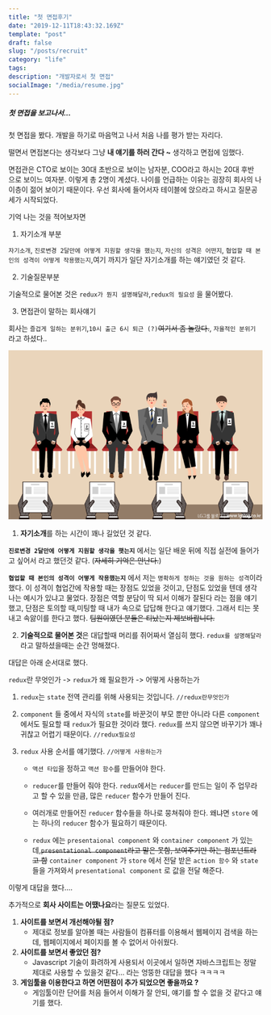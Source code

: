 ```yaml
---
title: "첫 면접후기"
date: "2019-12-11T18:43:32.169Z"
template: "post"
draft: false
slug: "/posts/recruit"
category: "life"
tags:
description: "개발자로서 첫 면접"
socialImage: "/media/resume.jpg"
---
```


##### 첫 면접을 보고나서...

첫 면접을 봤다. 개발을 하기로 마음먹고 나서 처음 나를 평가 받는 자리다.

떨면서 면접본다는 생각보다 그냥 **내 얘기를 하러 간다 ~** 생각하고 면접에 임했다.

면접관은 CTO로 보이는 30대 초반으로 보이는 남자분, COO라고 하시는 20대 후반 으로 보이느 여자분. 이렇게 총 2명이 계셨다. 나이를 언급하는 이유는 굉장히 회사의 나이층이 젊어 보이기 때문이다.
우선 회사에 들어서자 테이블에 앉으라고 하시고 질문공세가 시작되었다.

기억 나는 것을 적어보자면

1. 자기소개 부분

`자기소개`, `진로변경 2달만에 어떻게 지원할 생각을 했는지`, `자신의 성격은 어떤지`, `협업할 때 본인의 성격이 어떻게 작용했는지`,여기 까지가 일단 자기소개를 하는 얘기였던 것 같다.

2. 기술질문부분

기술적으로 물어본 것은 `redux가 뭔지 설명해달라`,`redux의 필요성` 을 물어봤다.

3. 면접관이 말하는 회사얘기

회사는 `즐겁게 일하는 분위기`,`10시 출근 6시 퇴근 (?)`~~여기서 좀 놀랐다.~~, `자율적인 분위기` 라고 하셨다..

![](/media/resume2.png)

1. **자기소개**를 하는 시간이 꽤나 길었던 것 같다.

**`진로변경 2달만에 어떻게 지원할 생각을 햇는지`** 에서는 일단 배운 뒤에 직접 실전에 들어가고 싶어서 라고 했던것 같다. (~~자세히 기억은 안난다.~~)

**`협업할 때 본인의 성격이 어떻게 작용했는지`** 에서 저는 `명확하게 정하는 것을 원하는 성격`이라 했다. 이 성격이 협업간에 작용할 때는 장점도 있었을 것이고, 단점도 있었을 텐데 생각나는 예시가 있냐고 물었다. 장점은 역할 분담이 딱 되서 이해가 잘된다 라는 점을 얘기 했고, 단점은 토의할 때,미팅할 때 내가 속으로 답답해 한다고 얘기했다.
그래서 티는 못내고 속앓이를 한다고 했다. ~~팀원이였던 분들은 티났는지 제보바랍니다.~~

2. **기술적으로 물어본 것**은 대답할때 머리를 쥐어짜서 열심히 했다. `redux를 설명해달라` 라고 말하셨을때는 순간 멍해졌다.

대답은 아래 순서대로 했다.

`redux`란 무엇인가 -> `redux`가 왜 필요한가 -> 어떻게 사용하는가

1.  `redux`는 `state` 전역 관리를 위해 사용되는 것입니다. `//redux란무엇인가`
2.  `component` 들 중에서 자식의 `state`를 바꾼것이 부모 뿐만 아니라 다른 `component` 에서도 필요할 때 `redux`가 필요한 것이라 했다. `redux`를 쓰지 않으면 바꾸기가 꽤나 귀찮고 어렵기 때문이다. `//redux필요성`
3.  `redux` 사용 순서를 얘기했다. `//어떻게 사용하는가`

    - `액션 타입`을 정하고 `액션 함수`를 만들어야 한다.

    - `reducer`를 만들어 줘야 한다. `redux`에서는 `reducer`를 만드는 일이 주 업무라고 할 수 있을 만큼, 많은 `reducer` 함수가 만들어 진다.

    - 여러개로 만들어진 `reducer` 함수들을 하나로 뭉쳐줘야 한다. 왜냐면 `store` 에는 하나의 `reducer` 함수가 필요하기 때문이다.

    - `redux` 에는 `presentaional component` 와 `container component` 가 있는데,~~`presentational component`라고 말은 못함, 보여주기만 하는 컴포넌트라고 함~~ `container component` 가 `store` 에서 전달 받은 `action 함수` 와 `state` 들을 가져와서 `presentational component` 로 값을 전달 해준다.

이렇게 대답을 했다....

추가적으로 **회사 사이트는 어땠나요**라는 질문도 있었다.

1. **사이트를 보면서 개선해야될 점?**
   - 제대로 정보를 알아볼 때는 사람들이 컴퓨터를 이용해서 웹페이지 검색을 하는데, 웹페이지에서 페이지를 볼 수 없어서 아쉬웠다.
2. **사이트를 보면서 좋았던 점?**
   - Javascript 기술이 화려하게 사용되서 이곳에서 일하면 자바스크립트는 정말 제대로 사용할 수 있을것 같다... 라는 엉뚱한 대답을 했다 ㅋㅋㅋㅋ
3. **게임툴을 이용한다고 하면 어떤점이 추가 되었으면 좋을까요 ?**
   - 게임툴이란 단어를 처음 들어서 이해가 잘 안되, 얘기를 할 수 없을 것 같다고 얘기를 했다.
   <!-- 
   면접 끝날때 쯤 회사에서 가장 내세울 만한 것을 말씀하셨는데, 바로 **사람이 좋다** 라고 하셨다.. 내가 대학원을 그만두고 나온 이유 중 하나가 사람 소중한지 모르고 대하는 환경 때문이였는데, 정 반대의 회사를 보니 가슴이 뭉클했다...

첫 면접에서 이런 환경인 회사를 발견한게 신기했고, 기회가 되면 가...가고...ㅅ...싶..네요... -->
![](/media/resume3.jpg)

